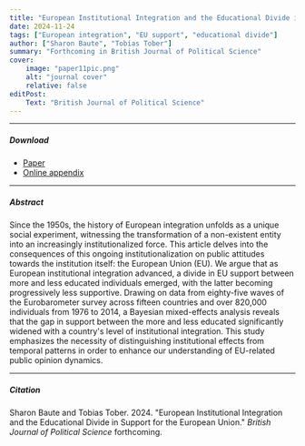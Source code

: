 ```yaml
---
title: "European Institutional Integration and the Educational Divide in Support for the European Union" 
date: 2024-11-24
tags: ["European integration", "EU support", "educational divide"]
author: ["Sharon Baute", "Tobias Tober"]
summary: "Forthcoming in British Journal of Political Science"
cover:
    image: "paper11pic.png"
    alt: "journal cover"
    relative: false
editPost:
    Text: "British Journal of Political Science"
---
```


---

##### Download

+ [Paper](paper11.pdf)
+ [Online appendix](appendix11.pdf)

---

##### Abstract

Since the 1950s, the history of European integration unfolds as a unique social experiment, witnessing the transformation of a non-existent entity into an increasingly institutionalized force. This article delves into the consequences of this ongoing institutionalization on public attitudes towards the institution itself: the European Union (EU). We argue that as European institutional integration advanced, a divide in EU support between more and less educated individuals emerged, with the latter becoming progressively less supportive. Drawing on data from eighty-five waves of the Eurobarometer survey across fifteen countries and over 820,000 individuals from 1976 to 2014, a Bayesian mixed-effects analysis reveals that the gap in support between the more and less educated significantly widened with a country's level of institutional integration. This study emphasizes the necessity of distinguishing institutional effects from temporal patterns in order to enhance our understanding of EU-related public opinion dynamics.

---

##### Citation

Sharon Baute and Tobias Tober. 2024. "European Institutional Integration and the Educational Divide in Support for the European Union." *British Journal of Political Science* forthcoming.
